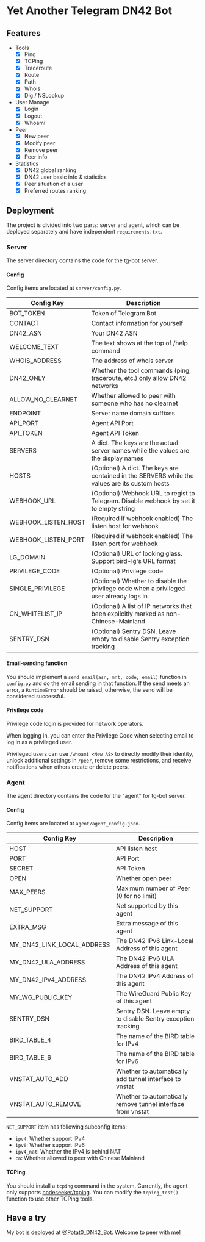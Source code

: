 # Yet Another Telegram DN42 Bot

## Features

- Tools
  - [x] Ping
  - [x] TCPing
  - [x] Traceroute
  - [x] Route
  - [x] Path
  - [x] Whois
  - [x] Dig / NSLookup
- User Manage
  - [x] Login
  - [x] Logout
  - [x] Whoami
- Peer
  - [x] New peer
  - [x] Modify peer
  - [x] Remove peer
  - [x] Peer info
- Statistics
  - [x] DN42 global ranking
  - [x] DN42 user basic info & statistics
  - [x] Peer situation of a user
  - [x] Preferred routes ranking

## Deployment

The project is divided into two parts: server and agent, which can be deployed separately and have independent `requirements.txt`.

### Server

The server directory contains the code for the tg-bot server.

#### Config

Config items are located at `server/config.py`.

| Config Key          | Description                                                                                    |
| ------------------- | ---------------------------------------------------------------------------------------------- |
| BOT_TOKEN           | Token of Telegram Bot                                                                          |
| CONTACT             | Contact information for yourself                                                               |
| DN42_ASN            | Your DN42 ASN                                                                                  |
| WELCOME_TEXT        | The text shows at the top of /help command                                                     |
| WHOIS_ADDRESS       | The address of whois server                                                                    |
| DN42_ONLY           | Whether the tool commands (ping, traceroute, etc.) only allow DN42 networks                    |
| ALLOW_NO_CLEARNET   | Whether allowed to peer with someone who has no clearnet                                       |
| ENDPOINT            | Server name domain suffixes                                                                    |
| API_PORT            | Agent API Port                                                                                 |
| API_TOKEN           | Agent API Token                                                                                |
| SERVERS             | A dict. The keys are the actual server names while the values are the display names            |
| HOSTS               | (Optional) A dict. The keys are contained in the SERVERS while the values are its custom hosts |
| WEBHOOK_URL         | (Optional) Webhook URL to regist to Telegram. Disable webhook by set it to empty string        |
| WEBHOOK_LISTEN_HOST | (Required if webhook enabled) The listen host for webhook                                      |
| WEBHOOK_LISTEN_PORT | (Required if webhook enabled) The listen port for webhook                                      |
| LG_DOMAIN           | (Optional) URL of looking glass. Support bird-lg's URL format                                  |
| PRIVILEGE_CODE      | (Optional) Privilege code                                                                      |
| SINGLE_PRIVILEGE    | (Optional) Whether to disable the privilege code when a privileged user already logs in        |
| CN_WHITELIST_IP     | (Optional) A list of IP networks that been explicitly marked as non-Chinese-Mainland           |
| SENTRY_DSN          | (Optional) Sentry DSN. Leave empty to disable Sentry exception tracking                        |

#### Email-sending function

You should implement a `send_email(asn, mnt, code, email)` function in `config.py` and do the email sending in that function. If the send meets an error, a `RuntimeError` should be raised, otherwise, the send will be considered successful.

#### Privilege code

Privilege code login is provided for network operators.

When logging in, you can enter the Privilege Code when selecting email to log in as a privileged user.

Privileged users can use `/whoami <New AS>` to directly modify their identity, unlock additional settings in `/peer`, remove some restrictions, and receive notifications when others create or delete peers.

### Agent

The agent directory contains the code for the "agent" for tg-bot server.

#### Config

Config items are located at `agent/agent_config.json`.

| Config Key                 | Description                                                  |
| -------------------------- | ------------------------------------------------------------ |
| HOST                       | API listen host                                              |
| PORT                       | API Port                                                     |
| SECRET                     | API Token                                                    |
| OPEN                       | Whether open peer                                            |
| MAX_PEERS                  | Maximum number of Peer (0 for no limit)                      |
| NET_SUPPORT                | Net supported by this agent                                  |
| EXTRA_MSG                  | Extra message of this agent                                  |
| MY_DN42_LINK_LOCAL_ADDRESS | The DN42 IPv6 Link-Local Address of this agent               |
| MY_DN42_ULA_ADDRESS        | The DN42 IPv6 ULA Address of this agent                      |
| MY_DN42_IPv4_ADDRESS       | The DN42 IPv4 Address of this agent                          |
| MY_WG_PUBLIC_KEY           | The WireGuard Public Key of this agent                       |
| SENTRY_DSN                 | Sentry DSN. Leave empty to disable Sentry exception tracking |
| BIRD_TABLE_4               | The name of the BIRD table for IPv4                          |
| BIRD_TABLE_6               | The name of the BIRD table for IPv6                          |
| VNSTAT_AUTO_ADD            | Whether to automatically add tunnel interface to vnstat      |
| VNSTAT_AUTO_REMOVE         | Whether to automatically remove tunnel interface from vnstat |

`NET_SUPPORT` item has following subconfig items:

- `ipv4`: Whether support IPv4
- `ipv6`: Whether support IPv6
- `ipv4_nat`: Whether the IPv4 is behind NAT
- `cn`: Whether allowed to peer with Chinese Mainland

#### TCPing

You should install a `tcping` command in the system. Currently, the agent only supports [nodeseeker/tcping](https://github.com/nodeseeker/tcping). You can modify the `tcping_test()` function to use other TCPing tools.

## Have a try

My bot is deployed at [@Potat0_DN42_Bot](https://t.me/Potat0_DN42_Bot). Welcome to peer with me!
